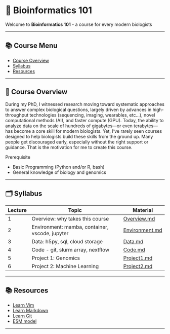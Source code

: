 # 🧬 Bioinformatics 101

Welcome to **Bioinformatics 101** - a course for every modern biologists

---

## 📚 Course Menu

- [Course Overview](#📖-course-overview)
- [Syllabus](#🗂️-syllabus)
- [Resources](#📚-resources)

---

## 📖 Course Overview

During my PhD, I witnessed research moving toward systematic approaches to answer complex biological questions, largely driven by advances in high-throughput technologies (sequencing, imaging, wearables, etc...), novel computational methods (AI), and faster compute (GPU). Today, the ability to analyze data on the scale of hundreds of gigabytes—or even terabytes—has become a core skill for modern biologists. Yet, I’ve rarely seen courses designed to help biologists build these skills from the ground up. Many people get discouraged early, especially without the right support or guidance. That is the motivation for me to create this course.

Prerequisite
- Basic Programming (Python and/or R, bash)
- General knowledge of biology and genomics


---

## 🗂️ Syllabus

| Lecture | Topic                                      | Material |
|------|---------------------|-----------------------------------------------------------|
| 1    | Overview: why takes this course               | [Overview.md](Overview.md) |
| 2    | Environment: mamba, container, vscode, jupyter| [Environment.md](Environment.md) |
| 3    | Data: h5py, sql, cloud storage                | [Data.md](Data.md) |
| 4    | Code - git, slurm array, nextflow             | [Code.md](Code.md) |
| 5    | Project 1: Genomics                           | [Project1.md](Project1.md) |
| 6    | Project 2: Machine Learning                   | [Project2.md](Project2.md) |


---


## 📚 Resources

- [Learn Vim](https://www.linuxfoundation.org/blog/blog/classic-sysadmin-vim-101-a-beginners-guide-to-vim)
- [Learn Markdown](https://markdownguide.offshoot.io/getting-started/)
- [Learn Git](https://learngitbranching.js.org/)
- [ESM model](https://github.com/evolutionaryscale/esm)

---
